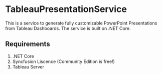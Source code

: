 # TableauPresentationService

This is a service to generate fully customizable PowerPoint Presentations from Tableau Dashboards. The service is built on .NET Core.

## Requirements

1. .NET Core 
2. Syncfusion Liscence (Community Edition is free!)
3. Tableau Server
